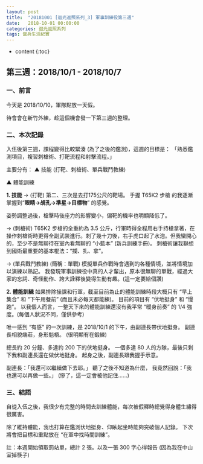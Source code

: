 ```yaml
---
layout: post
title:  "20181001 [迴光返照系列_3] 軍事訓練役第三週"
date:   2018-10-01 00:00:00
categories: 迴光返照系列
tags: 當兵生活紀實
---
```



* content
{:toc}


## 第三週：2018/10/1 - 2018/10/7
### 一、前言
今天是 2018/10/10，軍隊點放一天假。

待會會在新竹外練，趁這個機會發一下第三週的整理。


### 二、本次記錄
入伍後第三週，課程變得比較緊湊 (為了之後的鑑測)，這週的目標是：
「熟悉鑑測項目，複習刺槍術、打靶流程和射擊流程。」


主要分有：
▲ 技能 (打靶、刺槍術、單兵戰鬥教練)

▲ 體能訓練


**1. 技能**
→ (打靶)
第二、三次是去打175公尺的靶場。
手握 T65K2 步槍 的我逐漸掌握到“**眼睛→覘孔→準星→目標物**” 的感覺。

姿勢調整過後，槍擊時後座力的影響變小，偏靶的機率也明顯降低了。


→ (刺槍術)
T65K2 步槍的全重約為 3.5 公斤，行軍時得全程用右手持槍拿著，在操作刺槍術時更得全副武裝進行。刺了幾十刀後，右手虎口起了水泡。但我蠻開心的，至少不是無聊待在室內看無聊的 “小藍本” (新兵訓練手冊)。
刺槍術讓我聯想到國術最重要的基本棍法：“攔、扎、拿”。


→ (單兵戰鬥教練) (簡稱：單戰)
模擬單兵作戰時會遇到的各種情境，並將情境加以演練以熟記。
我發現軍事訓練役中真的人才輩出，原本很無聊的單戰，經過大家的忘詞、奇怪動作、誇大詮釋後變得生動有趣。(這一定要給個讚)


**2. 體能訓練**
如果排除操課和行軍，截至目前為止的體能訓練時段大概只有 “早上集合” 和 “下午用餐前” (而且未必每天都能練)。
目前的項目有 “伏地挺身” 和 “慢跑”。
以我個人而言，一整天下來的體能訓練還沒有我平常 “暖身前奏” 的 1/4 強度。(每個人狀況不同，僅供參考)

唯一感到 “有感” 的一次訓練，是 2018/10/1 的下午，由副連長帶伏地挺身。
副連長相貌端莊，身形魁梧。
(很明顯有在鍛練)

總長約 20 分鐘、多達約 200 下的伏地挺身。
一個多達 80 人的方隊，最後只剩下我和副連長還在做伏地挺身。
起身之後，副連長跟我握手示意。

副連長：「我還可以繼續做下去耶。」
聽了之後不知道為什麼，
我竟然回說：「我也還可以再做一些。」
(慘了，這一定會被他記住......)


### 三、結語
自從入伍之後，我很少有完整的時間去訓練體能，每次被假釋時總覺得身體生繡得很厲害。

除了維持體能，我也打算在鑑測伏地挺身、仰臥起坐時能夠突破個人記錄。
下次將會把目標和重點放在 “在軍中找時間訓練”。

註：本週開始領取罰站單，總計 2 張。以及一張 300 字心得報告 (因為我在中山室掉筷子)